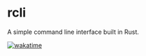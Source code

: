 # rcli
A simple command line interface built in Rust.

[![wakatime](https://wakatime.com/badge/github/nico-himself/grrs.svg)](https://wakatime.com/badge/github/nico-himself/grrs)
